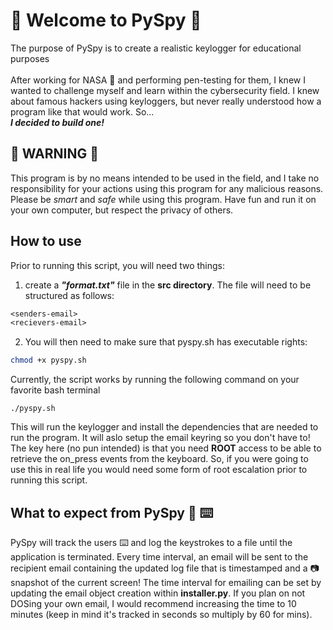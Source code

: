 # :ghost: Welcome to PySpy :ghost:
The purpose of PySpy is to create a realistic keylogger for educational purposes</br></br>
After working for NASA :rocket: and performing pen-testing for them, I knew I wanted to challenge myself and learn within the cybersecurity field. I knew about famous hackers using keyloggers, but never really understood how a program like that would work. So...</br>
***I decided to build one!***

## :rotating_light: WARNING :rotating_light:
This program is by no means intended to be used in the field, and I take no responsibility for your actions using this program for any malicious reasons. Please be *smart* and *safe* while using this program. Have fun and run it on your own computer, but respect the privacy of others.

## How to use
Prior to running this script, you will need two things:
1. create a ***"format.txt"*** file in the **src directory**. The file will need to be structured as follows:
``` txt
<senders-email>
<recievers-email>
```
2. You will then need to make sure that pyspy.sh has executable rights:
```bash
chmod +x pyspy.sh
```
Currently, the script works by running the following command on your favorite bash terminal </br>
```shell
./pyspy.sh
```
This will run the keylogger and install the dependencies that are needed to run the program. It will aslo setup the email keyring so you don't have to!</br>
The key here (no pun intended) is that you need **ROOT** access to be able to retrieve the on_press events from the keyboard. So, if you were going to use this in real life you would need some form of root escalation prior to running this script.

## What to expect from PySpy :snake: :keyboard:
PySpy will track the users :keyboard: and log the keystrokes to a file until the application is terminated. Every time interval, an email will be sent to the recipient email containing the updated log file that is timestamped and a :camera: snapshot of the current screen! The time interval for emailing can be set by updating the email object creation within **installer.py**. If you plan on not DOSing your own email, I would recommend increasing the time to 10 minutes (keep in mind it's tracked in seconds so multiply by 60 for mins).
